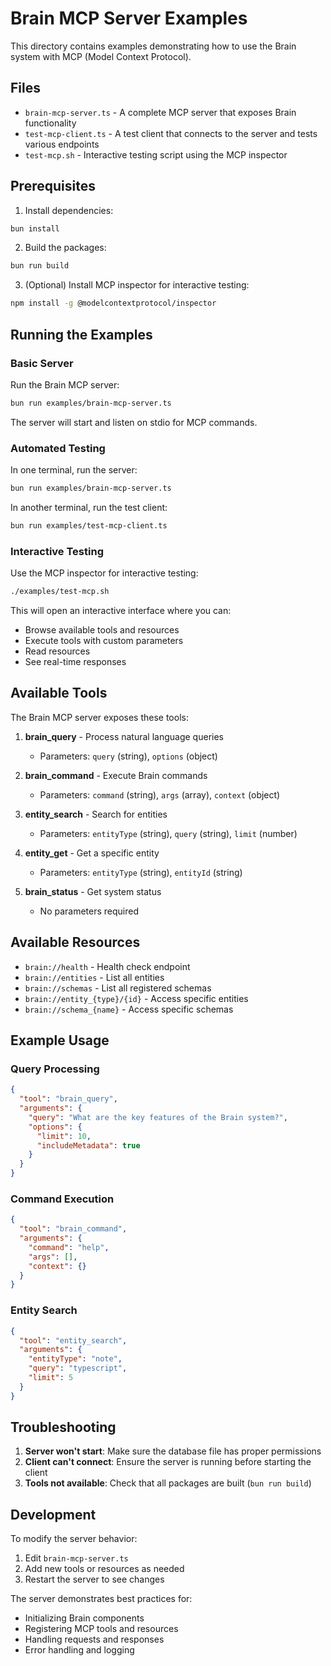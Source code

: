 # Brain MCP Server Examples

This directory contains examples demonstrating how to use the Brain system with MCP (Model Context Protocol).

## Files

- `brain-mcp-server.ts` - A complete MCP server that exposes Brain functionality
- `test-mcp-client.ts` - A test client that connects to the server and tests various endpoints
- `test-mcp.sh` - Interactive testing script using the MCP inspector

## Prerequisites

1. Install dependencies:

```bash
bun install
```

2. Build the packages:

```bash
bun run build
```

3. (Optional) Install MCP inspector for interactive testing:

```bash
npm install -g @modelcontextprotocol/inspector
```

## Running the Examples

### Basic Server

Run the Brain MCP server:

```bash
bun run examples/brain-mcp-server.ts
```

The server will start and listen on stdio for MCP commands.

### Automated Testing

In one terminal, run the server:

```bash
bun run examples/brain-mcp-server.ts
```

In another terminal, run the test client:

```bash
bun run examples/test-mcp-client.ts
```

### Interactive Testing

Use the MCP inspector for interactive testing:

```bash
./examples/test-mcp.sh
```

This will open an interactive interface where you can:

- Browse available tools and resources
- Execute tools with custom parameters
- Read resources
- See real-time responses

## Available Tools

The Brain MCP server exposes these tools:

1. **brain_query** - Process natural language queries
   - Parameters: `query` (string), `options` (object)
2. **brain_command** - Execute Brain commands

   - Parameters: `command` (string), `args` (array), `context` (object)

3. **entity_search** - Search for entities

   - Parameters: `entityType` (string), `query` (string), `limit` (number)

4. **entity_get** - Get a specific entity

   - Parameters: `entityType` (string), `entityId` (string)

5. **brain_status** - Get system status
   - No parameters required

## Available Resources

- `brain://health` - Health check endpoint
- `brain://entities` - List all entities
- `brain://schemas` - List all registered schemas
- `brain://entity_{type}/{id}` - Access specific entities
- `brain://schema_{name}` - Access specific schemas

## Example Usage

### Query Processing

```json
{
  "tool": "brain_query",
  "arguments": {
    "query": "What are the key features of the Brain system?",
    "options": {
      "limit": 10,
      "includeMetadata": true
    }
  }
}
```

### Command Execution

```json
{
  "tool": "brain_command",
  "arguments": {
    "command": "help",
    "args": [],
    "context": {}
  }
}
```

### Entity Search

```json
{
  "tool": "entity_search",
  "arguments": {
    "entityType": "note",
    "query": "typescript",
    "limit": 5
  }
}
```

## Troubleshooting

1. **Server won't start**: Make sure the database file has proper permissions
2. **Client can't connect**: Ensure the server is running before starting the client
3. **Tools not available**: Check that all packages are built (`bun run build`)

## Development

To modify the server behavior:

1. Edit `brain-mcp-server.ts`
2. Add new tools or resources as needed
3. Restart the server to see changes

The server demonstrates best practices for:

- Initializing Brain components
- Registering MCP tools and resources
- Handling requests and responses
- Error handling and logging
